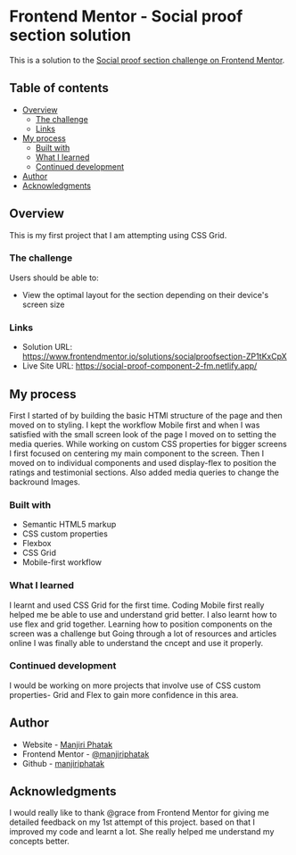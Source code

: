 # Frontend Mentor - Social proof section solution

This is a solution to the [Social proof section challenge on Frontend Mentor](https://www.frontendmentor.io/challenges/social-proof-section-6e0qTv_bA).

## Table of contents

- [Overview](#overview)
  - [The challenge](#the-challenge)
  - [Links](#links)
- [My process](#my-process)
  - [Built with](#built-with)
  - [What I learned](#what-i-learned)
  - [Continued development](#continued-development)
- [Author](#author)
- [Acknowledgments](#acknowledgments)

## Overview

This is my first project that I am attempting using CSS Grid.

### The challenge

Users should be able to:

- View the optimal layout for the section depending on their device's screen size

### Links

- Solution URL: https://www.frontendmentor.io/solutions/socialproofsection-ZP1tKxCpX
- Live Site URL: https://social-proof-component-2-fm.netlify.app/

## My process

First I started of by building the basic HTMl structure of the page and then moved on to styling.
I kept the workflow Mobile first and when I was satisfied with the small screen look of the page I moved on to setting the media queries.
While working on custom CSS properties for bigger screens I first focused on centering my main component to the screen.
Then I moved on to individual components and used display-flex to position the ratings and testimonial sections.
Also added media queries to change the backround Images.

### Built with

- Semantic HTML5 markup
- CSS custom properties
- Flexbox
- CSS Grid
- Mobile-first workflow

### What I learned

I learnt and used CSS Grid for the first time. Coding Mobile first really helped me be able to use and understand grid better. I also learnt how to use flex and grid together. Learning how to position components on the screen was a challenge but Going through a lot of resources and articles online I was finally able to understand the cncept and use it properly.

### Continued development

I would be working on more projects that involve use of CSS custom properties- Grid and Flex to gain more confidence in this area.

## Author

- Website - [Manjiri Phatak](https://www.your-site.com)
- Frontend Mentor - [@manjiriphatak](https://www.frontendmentor.io/profile/manjiriphatak)
- Github - [manjiriphatak](https://github.com/manjiriphatak)

## Acknowledgments

I would really like to thank @grace from Frontend Mentor for giving me detailed feedback on my 1st attempt of this project. based on that I improved my code and learnt a lot. She really helped me understand my concepts better.
